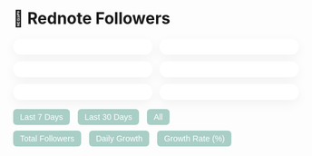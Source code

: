 <span class="anchor" id="rednote-followers"></span>
# 📕 Rednote Followers

<div id="fans-wrapper" style="max-width: 800px; margin: 0 auto; font-family: -apple-system, BlinkMacSystemFont, 'Segoe UI', Roboto, Helvetica, Arial, sans-serif;">
  <!-- 卡片统计区 -->
  <div style="display: flex; gap: 12px; flex-wrap: wrap; justify-content: space-between; margin-bottom: 16px;">
    <div class="fans-card" id="card-total"></div>
    <div class="fans-card" id="card-yesterday"></div>
    <div class="fans-card" id="card-7d"></div>
    <div class="fans-card" id="card-30d"></div>
    <div class="fans-card" id="card-maxday"></div>
    <div class="fans-card" id="card-growthrate"></div>
  </div>

  <!-- 时间范围按钮 -->
  <div id="range-buttons" style="margin-bottom: 10px;">
    <button onclick="setRange(7)" data-range="7">Last 7 Days</button>
    <button onclick="setRange(30)" data-range="30">Last 30 Days</button>
    <button onclick="setRange(null)" data-range="all">All</button>
  </div>

  <!-- 图表切换按钮 -->
  <div id="chart-buttons" style="margin-bottom: 10px;">
    <button onclick="switchChart('total')" data-chart="total">Total Followers</button>
    <button onclick="switchChart('daily')" data-chart="daily">Daily Growth</button>
    <button onclick="switchChart('rate')" data-chart="rate">Growth Rate (%)</button>
  </div>

  <!-- 图表容器 -->
  <div style="height: 240px;">
    <canvas id="fansChart" style="width: 100%;"></canvas>
  </div>
</div>

<style>
  .fans-card {
    flex: 1;
    min-width: 160px;
    background: white;
    border-radius: 16px;
    box-shadow: 0 6px 20px rgba(0,0,0,0.05);
    padding: 14px 18px;
    color: #333;
    font-size: 0.9rem;
  }
  .fans-card span {
    display: block;
    font-weight: bold;
    font-size: 1.5rem;
    margin-top: 6px;
    color: rgb(125,181,168);
  }
  button {
    border: none;
    background: rgba(125,181,168,0.65);
    color: white;
    border-radius: 6px;
    padding: 6px 12px;
    margin-right: 10px;
    cursor: pointer;
    font-size: 0.9rem;
  }
  button:hover {
    background: rgb(105,161,148);
  }
  button.active {
    background: rgb(105,161,148);
    font-weight: bold;
  }
</style>

<script src="https://cdn.jsdelivr.net/npm/chart.js"></script>
<script>
  const SHEET_CSV_URL = 'https://docs.google.com/spreadsheets/d/e/2PACX-1vQUX3jbmcxIjz_VyFAy33PJzbYPVKPVXIEOSMdoy7bqRPOl-y1n-lZe8pkZ55WYwkQaqGEAQ0D_idrc/pub?output=csv';
  const chartColor = 'rgba(125,181,168,0.95)';
  const fillColor = 'rgba(125,181,168,0.25)';
  let chart, totalData = [], dailyData = [], rateData = [], labels = [];
  let chartType = 'total';
  let rangeLimit = null;

  async function fetchData() {
    const res = await fetch(SHEET_CSV_URL);
    const text = await res.text();
    const rows = text.trim().split(/\r?\n/).map(line => line.split(','));
    const head = rows[0];
    const dateIdx = head.findIndex(h => h.trim().toLowerCase() === 'date');
    const countIdx = head.findIndex(h => h.trim().toLowerCase() === 'count');
    const dates = [], counts = [];

    for (let i = 1; i < rows.length; i++) {
      const date = rows[i][dateIdx]?.trim();
      const count = parseInt(rows[i][countIdx]?.trim(), 10);
      if (date && !isNaN(count)) {
        dates.push(date);
        counts.push(count);
      }
    }

    labels = dates;
    totalData = counts;
    dailyData = [0];
    rateData = [0];
    for (let i = 1; i < counts.length; i++) {
      const diff = counts[i] - counts[i - 1];
      dailyData.push(diff);
      rateData.push(parseFloat(((diff / counts[i - 1]) * 100).toFixed(2)));
    }

    updateStats();
    drawChart(chartType);
  }

  function updateStats() {
    const latest = totalData.at(-1);
    const yesterday = totalData.at(-2);
    const last7 = totalData.slice(-7);
    const last30 = totalData.slice(-30);
    const sum7 = last7.at(-1) - last7[0];
    const sum30 = last30.at(-1) - last30[0];
    const avgRate7 = rateData.slice(-7).reduce((a, b) => a + b, 0) / 7;

    const maxGrowth = Math.max(...dailyData);
    const maxIndex = dailyData.findIndex(x => x === maxGrowth);
    const maxDate = labels[maxIndex];

    document.getElementById('card-total').innerHTML = Total Followers<span>${latest}</span>;
    document.getElementById('card-yesterday').innerHTML = Yesterday's Growth<span>${latest - yesterday}</span>;
    document.getElementById('card-7d').innerHTML = 7-Day Growth<span>${sum7}</span>;
    document.getElementById('card-30d').innerHTML = 30-Day Growth<span>${sum30}</span>;
    document.getElementById('card-maxday').innerHTML = Max Daily Growth<span>${maxGrowth} (${maxDate})</span>;
    document.getElementById('card-growthrate').innerHTML = Avg 7-Day Rate<span>${avgRate7.toFixed(2)}%</span>;
  }

  function drawChart(type = 'total') {
  chartType = type;
  const fullDataSet = type === 'total' ? totalData : (type === 'daily' ? dailyData : rateData);
  const label = type === 'total' ? 'Total Followers' : (type === 'daily' ? 'Daily Growth' : 'Growth Rate (%)');
  const fullLabels = labels;

  const dataSet = rangeLimit ? fullDataSet.slice(-rangeLimit) : fullDataSet;
  const shownLabels = rangeLimit ? fullLabels.slice(-rangeLimit) : fullLabels;

  const localMax = Math.max(...dataSet);
  const average = dataSet.reduce((a, b) => a + b, 0) / dataSet.length;

  if (chart) chart.destroy();

  chart = new Chart(document.getElementById('fansChart'), {
    type: 'line',
    data: {
      labels: shownLabels,
      datasets: [{
        label: label,
        data: dataSet,
        borderColor: chartColor,
        backgroundColor: fillColor,
        fill: true,
        tension: 0.3,
        borderWidth: 1.5,
        pointRadius: function(ctx) {
          if ((type === 'daily' || type === 'rate') && ctx.raw === localMax) {
            return 4;
          }
          return 0;
        },
        pointBackgroundColor: function(ctx) {
          if ((type === 'daily' || type === 'rate') && ctx.raw === localMax) {
            return 'rgb(207, 10, 36)';
          }
          return chartColor;
        },
        pointHoverRadius: 5
      }]
    },
    options: {
      responsive: true,
      maintainAspectRatio: false,
      plugins: {
        legend: { display: false },
        tooltip: {
          backgroundColor: 'rgba(0,0,0,0.8)',
          titleFont: { size: 13 },
          bodyFont: { size: 12 },
          padding: 10,
          callbacks: {
            title: (items) => '📅 ' + items[0].label,
            label: (item) => '📈 ' + item.dataset.label + ': ' + item.formattedValue
          }
        },
        annotation: {
          annotations: {
            avgLine: {
              type: 'line',
              yMin: average,
              yMax: average,
              borderColor: 'rgba(255, 99, 132, 0.5)',
              borderDash: [6, 4],
              borderWidth: 1.5,
              label: {
                content: 'Avg',
                enabled: true,
                position: 'end',
                backgroundColor: 'rgba(255, 99, 132, 0.8)',
                color: 'white',
                font: {
                  size: 11,
                  weight: 'bold'
                },
                padding: 4
              }
            }
          }
        }
      },
      scales: {
        x: { ticks: { maxTicksLimit: 10 } },
        y: {
          beginAtZero: (type === 'rate'),
          suggestedMin: (type === 'rate') ? 0 : Math.floor(Math.min(...dataSet) * 0.95),
          suggestedMax: Math.ceil(Math.max(...dataSet) * 1.05)
        }
      }
    },
    plugins: [Chart.registry.getPlugin('annotation')]
  });
}

  function switchChart(viewType) {
    chartType = viewType;
    drawChart(viewType);
    document.querySelectorAll('#chart-buttons button').forEach(btn => {
      btn.classList.toggle('active', btn.dataset.chart === viewType);
    });
  }

  function setRange(days) {
    rangeLimit = days;
    drawChart(chartType);
    document.querySelectorAll('#range-buttons button').forEach(btn => {
      btn.classList.toggle('active', 
        (btn.dataset.range === 'all' && days === null) || btn.dataset.range == days
      );
    });
  }

  window.addEventListener('DOMContentLoaded', fetchData);
</script>
